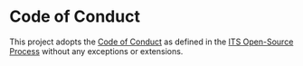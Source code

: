 
# Code of Conduct

This project adopts the [Code of Conduct](https://ite-org.github.io/NTCIP-8008/code-of-conduct/)
as defined in the [ITS Open-Source Process](https://ite-org.github.io/NTCIP-8008/)
without any exceptions or extensions.
